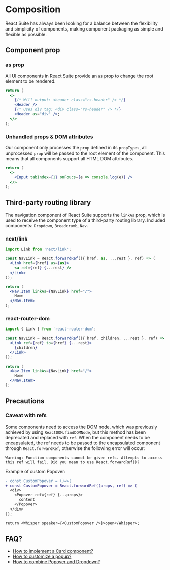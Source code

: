 # Composition

React Suite has always been looking for a balance between the flexibility and simplicity of components, making component packaging as simple and flexible as possible.

## Component prop

### as prop

All UI components in React Suite provide an `as` prop to change the root element to be rendered.

```jsx
return (
  <>
    {/* Will output: <header class="rs-header" /> */}
    <Header />
    {/* Uses div tag: <div class="rs-header" /> */}
    <Header as="div" />;
  </>
);
```

### Unhandled props & DOM attributes

Our component only processes the `prop` defined in its `propTypes`, all unprocessed `prop` will be passed to the root element of the component. This means that all components support all HTML DOM attributes.

```jsx
return (
  <>
    <Input tabIndex={1} onFoucs={e => console.log(e)} />
  </>
);
```

## Third-party routing library

The navigation component of React Suite supports the `linkAs` prop, which is used to receive the component type of a third-party routing library. Included components: `Dropdown`, `Breadcrumb`, `Nav`.

### next/link

```jsx
import Link from 'next/link';

const NavLink = React.forwardRef(({ href, as, ...rest }, ref) => (
  <Link href={href} as={as}>
    <a ref={ref} {...rest} />
  </Link>
));

return (
  <Nav.Item linkAs={NavLink} href="/">
    Home
  </Nav.Item>
);
```

### react-router-dom

```jsx
import { Link } from 'react-router-dom';

const NavLink = React.forwardRef(({ href, children, ...rest }, ref) => (
  <Link ref={ref} to={href} {...rest}>
    {children}
  </Link>
));

return (
  <Nav.Item linkAs={NavLink} href="/">
    Home
  </Nav.Item>
);
```

## Precautions

### Caveat with refs

Some components need to access the DOM node, which was previously achieved by using `ReactDOM.findDOMNode`, but this method has been deprecated and replaced with `ref`. When the component needs to be encapsulated, the ref needs to be passed to the encapsulated component through `React.forwardRef`, otherwise the following error will occur:

```
Warning: Function components cannot be given refs. Attempts to access this ref will fail. Did you mean to use React.forwardRef()?
```

Example of custom Popover:

```diff
- const CustomPopover = ()=>(
+ const CustomPopover = React.forwardRef((props, ref) => (
  <div>
    <Popover ref={ref} {...props}>
      content
    </Popover>
  </div>
));

return <Whisper speaker={<CustomPopover />}>open</Whisper>;
```

## FAQ?

- [How to implement a Card component?](../components/panel#card)
- [How to customize a popup?](../components/whisper)
- [How to combine Popover and Dropdown?](../components/dropdown#used-with-popover)
